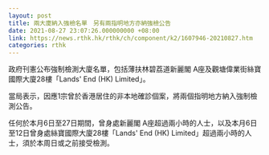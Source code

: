 ```yaml
---
layout: post
title: 兩大廈納入強檢名單　另有兩指明地方亦納強檢公告
date: 2021-08-27 23:07:26.000000000 +08:00
link: https://news.rthk.hk/rthk/ch/component/k2/1607946-20210827.htm
categories: rthk
---
```


政府刊憲公布強制檢測大廈名單，包括薄扶林碧荔道新麗閣 A座及觀塘偉業街絲寶國際大廈28樓「Lands' End (HK) Limited」。

當局表示，因應1宗曾於香港居住的非本地確診個案，將兩個指明地方納入強制檢測公告。

任何於本月6日至27日期間，曾身處新麗閣 A座超過兩小時的人士，以及本月6日至12日曾身處絲寶國際大廈28樓「Lands' End (HK) Limited」超過兩小時的人士，須於本周日或之前接受檢測。
